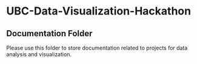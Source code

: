 # UBC-Data-Visualization-Hackathon

## Documentation Folder

Please use this folder to store documentation related to projects for data analysis and visualization.